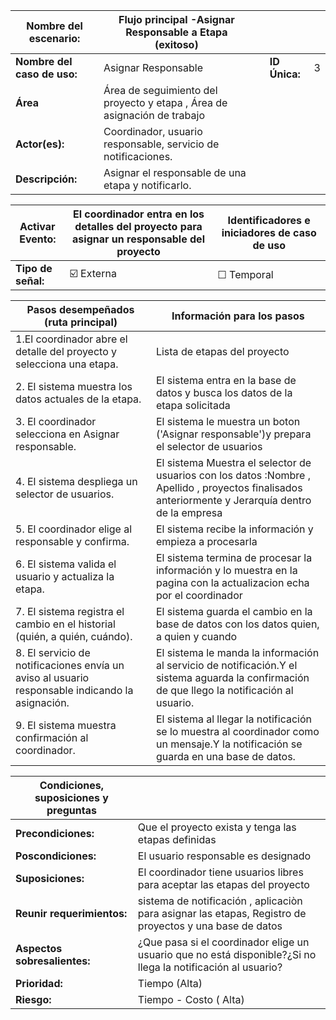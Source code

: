 | **Nombre del escenario:**|Flujo principal -Asignar Responsable a Etapa (exitoso) | | | |
|---|---|---|---|---|
| **Nombre del caso de uso:** | Asignar Responsable| | **ID Única:** | 3 |
| **Área** | Área  de seguimiento del proyecto y etapa , Área de asignación de trabajo| | | |
| **Actor(es):** | Coordinador, usuario responsable, servicio de notificaciones.  | | | |
| **Descripción:** | Asignar el responsable de una etapa y notificarlo.| | | |

| **Activar Evento:** | El coordinador entra en los detalles del proyecto para asignar un responsable del proyecto| **Identificadores e iniciadores de caso de uso** |
|---|---|---|
| **Tipo de señal:** | ☑️ Externa | ☐ Temporal | |

| **Pasos desempeñados (ruta principal)** | **Información para los pasos** |
|---|---|
| 1.El coordinador abre el detalle del proyecto y selecciona una etapa. |Lista de etapas del proyecto |                                                                                                                                        
| 2. El sistema muestra los datos actuales de la etapa. |El sistema entra en la base de datos y busca los datos de la etapa solicitada|
| 3. El coordinador selecciona en Asignar responsable. |El sistema le muestra un boton ('Asignar responsable')y prepara el selector de usuarios|
| 4. El sistema despliega un selector de usuarios.|El sistema Muestra el selector de usuarios con los datos :Nombre , Apellido , proyectos finalisados anteriormente y Jerarquía dentro de la empresa  |
| 5. El coordinador elige al responsable y confirma. | El sistema recibe la información y empieza a procesarla|
| 6. El sistema valida el usuario y actualiza la etapa. |El sistema termina de procesar la información  y lo muestra en la pagina con la actualizacion echa por el coordinador|
| 7. El sistema registra el cambio en el historial (quién, a quién, cuándo). | El sistema guarda el cambio en la base de datos con los datos quien, a quien y cuando|
| 8. El servicio de notificaciones envía un aviso al usuario responsable indicando la  asignación. |El sistema le manda la información al servicio de notificación.Y el sistema aguarda la confirmación de que llego la notificación al usuario.|
| 9. El sistema muestra confirmación al coordinador. |El sistema al llegar la notificación se lo muestra al coordinador como un mensaje.Y la notificación se guarda en una base de datos.|

| **Condiciones, suposiciones y preguntas** | |
|---|---|
| **Precondiciones:** | Que el proyecto exista y tenga las etapas definidas  |
| **Poscondiciones:** |El usuario responsable es designado  |
| **Suposiciones:** | El coordinador tiene usuarios libres para aceptar las etapas del proyecto|
| **Reunir requerimientos:** | sistema de notificación , aplicaciòn para asignar las etapas, Registro de proyectos y una base de datos |
| **Aspectos sobresalientes:** | ¿Que pasa si el coordinador elige un usuario que no está disponible?¿Si no llega la notificación al usuario? |
| **Prioridad:** | Tiempo  (Alta)  | 
| **Riesgo:** | Tiempo - Costo ( Alta) |
